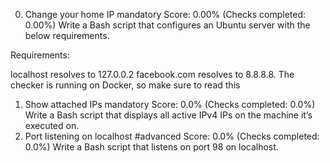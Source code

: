 0. Change your home IP
mandatory
Score: 0.00% (Checks completed: 0.00%)
Write a Bash script that configures an Ubuntu server with the below requirements.

Requirements:

localhost resolves to 127.0.0.2
facebook.com resolves to 8.8.8.8.
The checker is running on Docker, so make sure to read this
1. Show attached IPs
mandatory
Score: 0.0% (Checks completed: 0.0%)
Write a Bash script that displays all active IPv4 IPs on the machine it’s executed on.
2. Port listening on localhost
#advanced
Score: 0.0% (Checks completed: 0.0%)
Write a Bash script that listens on port 98 on localhost.
